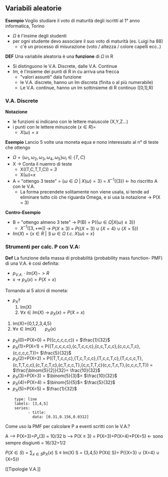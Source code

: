 ## Variabili aleatorie
**Esempio**
Voglio studiare il voto di maturità degli iscritti al 1° anno informatica, Torino
- $\Omega$ è l'insime degli studenti
- per ogni studente devo associare il suo voto di maturità (es. Luigi ha 88)
	- c'è un processo di misurazione (voto / altezza / colore capelli ecc..)
	
**DEF**
Una variabile aleatoria è una **funzione** di $\Omega$ in R
- Si distinguono le V.A. Discrete, dalle V.A. Continue 
- Im, è l'insieme dei punti di R in cu arriva una frecca
	- "valori assunti"  dala funzione
	- le V.A. discrete, hanno un Im discreta (finita  o al più numerabile)
	- Le V.A. continue, hanno un Im sottinsieme di R continuo ([0,1],R)

### V.A. Discrete
**Notazione**
- le funzioni si indicano con le lettere maiuscole (X,Y,Z...)
- i punti con le lettere minuscole $(x \in R)$=
	- $X(\omega)=x$

**Esempio**
Lancio 5 volte una moneta equa e nono interessato al n° di teste che ottengo
- $\Omega = \{\omega_1,\omega_2,\omega_3,\omega_4,\omega_5\} \omega_i \in \{T,C\}$
- X -> Conta il nuemro di teste
	- X((T,C,T,T,C)) = _3_
	- X($\omega$)=_x_
- A = "ottengo 3 teste" = {$\omega \in \Omega\ |\ X(\omega)=3$} = $X^{-1}(\{3\})$ <- ho riscritto A con le V.A.  
	- La forma precendete solitamente non viene usata, si tende ad eliminare tutto ciò che riguarda Omega, e si usa la notazione -> P(X = 3)

**Contro-Esempio**
- B = "ottengo almeno 3 tete" -> P(B) = P({$\omega \in \Omega | X(\omega)\geq 3\})$
	- $X^{-1}([3,+\infty])$ -> $P(X \geq 3)$ = $P(\{X=3\}\cup\{X=4\}\cup\{X=5\})$ 
- $Im(X)=\{x \in R\ |\ \exists\ \omega \in \Omega\ t.c.\ X(\omega)=x\}$ 

### Strumenti per calc. P con V.A:

**Def**
La funzione della massa di probabilità (probability mass function- PMF) di una V.A. è così definita:
- $p_{V.A.}\cdot Im(X) -> R$
- x -> $p_{X}(x)=P(X=x)$

Tornando ai 5 alcni di moneta:
- $p_X$? 
	1. Im(X)
	2. $\forall x \in Im(X)$ -> $p_X(x)=P(X=x)$ 
	
1. Im(X)={0,1,2,3,4,5}
2. $\forall x \in Im(X)\ \ \ \ \ \ \ p_X(x)$ 

- $p_X$(0)=P(X=0) = P({c,c,c,c,c}) = $\frac{1}{32}$
- $p_X$(1)=P(X=1) = P({T,c,c,c,c},{c,T,c,c,c},{c,c,T,c,c},{c,c,c,T,c},{c,c,c,c,T})=  $\frac{5}{32}$
- $p_X$(2)=P(X=2) = P({T,T,c,c,c},{T,c,T,c,c},{T,c,c,T,c},{T,c,c,c,T},{c,T,T,c,c},{c,T,c,T,c},{c,T,c,c,T},{c,c,T,T,c}{c,c,T,c,T},{c,c,c,T,T}) = $\frac{\binom{5}{2}}{32}= \frac{10}{32}$ 
- $p_X$(3)=P(X=3) = $\binom{5}{3}$= $\frac{10}{32}$ 
- $p_X$(4)=P(X=4) = $\binom{5}{5}$= $\frac{5}{32}$ 
- $p_X$(5)=P(X=5) =  $\frac{1}{32}$ 

```chart
	type: line
 	labels: [3,4,5]
 	series:
 	      - title: 
 			data: [0.31,0.156,0.0312]
 ```

Come uso la PMF per calcolare P a eventi scritti con le V.A.?

A --> P(X=3)=$P_x(3)$ = 10/32
b --> P(X $\geq$ 3) = P(X=3)+P(X=4)+P(X=5) <- sono sempre disgiunti = 16/32=1/2

$P(X \in S) = \sum_{x \in S}p_X(x)$
S $\leq$ Im(X)
S = {3,4,5}
P(X$\in$ S)= P({X=3} $\cup$ {X=4} $\cup$ {X=5}) 

[[Tipologie V.A.]]